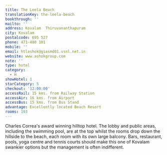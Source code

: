 ```yaml
---
title: The Leela Beach
translationKey: the-leela-beach
bookthrough: ''
mailto: ''
address: Kovalam  Thiruvananthapuram
city: Kovalam
postalcode: 695 527
phone: 471-480 101
mobile: ''
email: htlashok@giasmd01.vsnl.net.in
website: www.ashokgroup.com
note: ''
type: hotel
category:
  - H
showHotel: 1
starCategory: 5
checkout: '12:00:00'
accessRail: 15 kms. from Railway Station
accessAir: 16 kms. from Airport
accessBus: 15 kms. from Bus Stand
advantage: Excellently located Beach Resort
rooms: 193
---
```

Charles Correa's award winning hilltop hotel. The lobby and public areas, including the swimming pool, are at the top whilst the rooms drop down the hillside to the beach, each room with its own large balcony. Bars, restaurant, pools, yoga centre and tennis courts should make this one of Kovalam swankier options but the management is often indifferent.